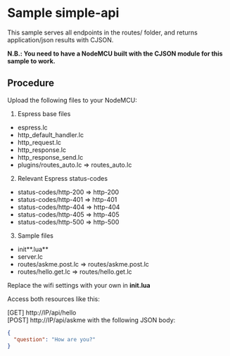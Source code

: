 # Sample simple-api

This sample serves all endpoints in the routes/ folder, and returns application/json results with CJSON.

**N.B.: You need to have a NodeMCU built with the CJSON module for this sample to work.**

## Procedure
Upload the following files to your NodeMCU:

1. Espress base files
 * espress.lc  
 * http_default_handler.lc  
 * http_request.lc  
 * http_response.lc  
 * http_response_send.lc
 * plugins/routes_auto.lc => routes_auto.lc
 
2. Relevant Espress status-codes
 * status-codes/http-200 => http-200
 * status-codes/http-401 => http-401
 * status-codes/http-404 => http-404
 * status-codes/http-405 => http-405
 * status-codes/http-500 => http-500

3. Sample files
 * init**.lua**  
 * server.lc  
 * routes/askme.post.lc  => routes/askme.post.lc
 * routes/hello.get.lc  => routes/hello.get.lc
 
Replace the wifi settings with your own in **init.lua**

Access both resources like this:  

[GET] http://IP/api/hello  
[POST] http://IP/api/askme  with the following JSON body: 
```json
{ 
  "question": "How are you?"
}
```